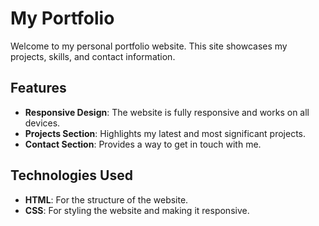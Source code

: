 # My Portfolio

Welcome to my personal portfolio website. This site showcases my projects, skills, and contact information.

## Features

- **Responsive Design**: The website is fully responsive and works on all devices.
- **Projects Section**: Highlights my latest and most significant projects.
- **Contact Section**: Provides a way to get in touch with me.

## Technologies Used

- **HTML**: For the structure of the website.
- **CSS**: For styling the website and making it responsive.


